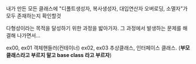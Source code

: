내가 만든 모든 클래스에 "디폴트생성자, 복사생성자, 대입연산자 오버로딩, 소멸자"가 모두 존재하는지 확인할것

다형성이라는 목적을 달성하기 위한 과정을 밟아가자. 그 과정에서 발생하는 문제를 해결해 나가면서...

ex00, ex01 객체핸들러(컨테이너)
ex02, ex03 추상클래스, 인터페이스 클래스. (**부모클래스라고 부르지 말고 base class 라고 부르자**)